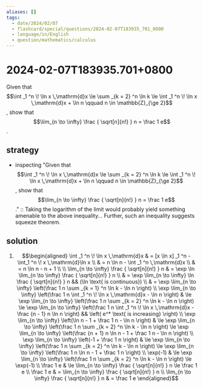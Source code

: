 ```yaml
---
aliases: []
tags:
  - date/2024/02/07
  - flashcard/special/questions/2024-02-07T183935_701_0800
  - language/in/English
  - question/mathematics/calculus
---
```


# 2024-02-07T183935.701+0800

Given that $$\int _1 ^n \! \ln x \,\mathrm{d}x \le \sum _{k = 2} ^n \ln k \le \int _1 ^n \! \ln x \,\mathrm{d}x + \ln n \qquad n \in \mathbb{Z}_{\ge 2}$$, show that $$\lim_{n \to \infty} \frac { \sqrt[n]{n!} } n = \frac 1 e$$.

## strategy

- inspecting "Given that $$\int _1 ^n \! \ln x \,\mathrm{d}x \le \sum _{k = 2} ^n \ln k \le \int _1 ^n \! \ln x \,\mathrm{d}x + \ln n \qquad n \in \mathbb{Z}_{\ge 2}$$, show that $$\lim_{n \to \infty} \frac { \sqrt[n]{n!} } n = \frac 1 e$$." :: Taking the logarithm of the limit would probably yield something amenable to the above inequality... Further, such an inequality suggests squeeze theorem. <!--SR:!2024-07-24,17,290-->

## solution

1. <span></span> $$\begin{aligned}
\int _1 ^n \! \ln x \,\mathrm{d}x & = [x \ln x] _1 ^n - \int_1 ^n \! x \,\mathrm{d}\ln x \\
& = n \ln n - \int _1 ^n \,\mathrm{d}x \\
& = n \ln n - n + 1 \\
\\
\lim_{n \to \infty} \frac { \sqrt[n]{n!} } n & = \exp \ln \lim_{n \to \infty} \frac { \sqrt[n]{n!} } n \\
& = \exp \lim_{n \to \infty} \ln \frac { \sqrt[n]{n!} } n && (\ln \text{ is continuous}) \\
& = \exp \lim_{n \to \infty} \left(\frac 1 n \sum _{k = 1} ^n \ln k - \ln n \right) \\
\exp \lim_{n \to \infty} \left(\frac 1 n \int _1 ^n \! \ln x \,\mathrm{d}x - \ln n \right)  & \le \exp \lim_{n \to \infty} \left(\frac 1 n \sum _{k = 2} ^n \ln k - \ln n \right) \le \exp \lim_{n \to \infty} \left(\frac 1 n \int _1 ^n \! \ln x \,\mathrm{d}x - \frac {n - 1} n \ln n \right) && \left( e^* \text{ is increasing} \right) \\
\exp \lim_{n \to \infty} \left(\ln n - 1 + \frac 1 n - \ln n \right)  & \le \exp \lim_{n \to \infty} \left(\frac 1 n \sum _{k = 2} ^n \ln k - \ln n \right) \le \exp \lim_{n \to \infty} \left(\frac {n + 1} n \ln n - 1 + \frac 1 n - \ln n \right) \\
\exp \lim_{n \to \infty} \left(-1 + \frac 1 n \right)  & \le \exp \lim_{n \to \infty} \left(\frac 1 n \sum _{k = 2} ^n \ln k - \ln n \right) \le \exp \lim_{n \to \infty} \left(\frac 1 n \ln n - 1 + \frac 1 n \right) \\
\exp(-1) & \le \exp \lim_{n \to \infty} \left(\frac 1 n \sum _{k = 2} ^n \ln k - \ln n \right) \le \exp(-1) \\
\frac 1 e & \le \lim_{n \to \infty} \frac { \sqrt[n]{n!} } n \le \frac 1 e \\
\frac 1 e & = \lim_{n \to \infty} \frac { \sqrt[n]{n!} } n \\
\lim_{n \to \infty} \frac { \sqrt[n]{n!} } n & = \frac 1 e
\end{aligned}$$
